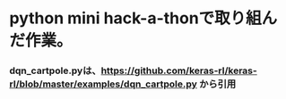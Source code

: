 # python mini hack-a-thonで取り組んだ作業。

### dqn_cartpole.pyは、https://github.com/keras-rl/keras-rl/blob/master/examples/dqn_cartpole.py から引用
